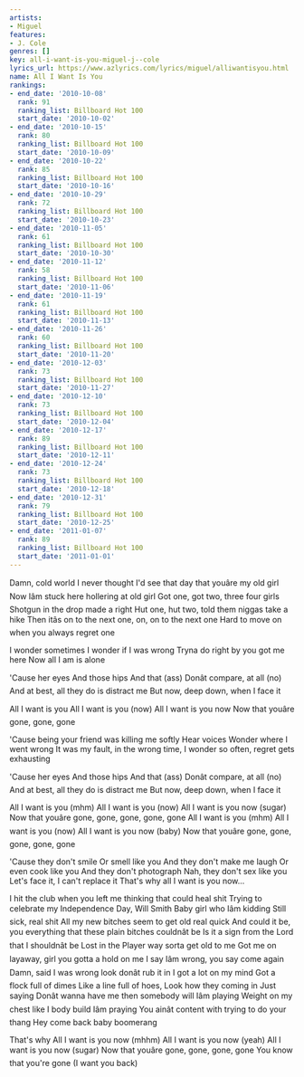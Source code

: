 ```yaml
---
artists:
- Miguel
features:
- J. Cole
genres: []
key: all-i-want-is-you-miguel-j--cole
lyrics_url: https://www.azlyrics.com/lyrics/miguel/alliwantisyou.html
name: All I Want Is You
rankings:
- end_date: '2010-10-08'
  rank: 91
  ranking_list: Billboard Hot 100
  start_date: '2010-10-02'
- end_date: '2010-10-15'
  rank: 80
  ranking_list: Billboard Hot 100
  start_date: '2010-10-09'
- end_date: '2010-10-22'
  rank: 85
  ranking_list: Billboard Hot 100
  start_date: '2010-10-16'
- end_date: '2010-10-29'
  rank: 72
  ranking_list: Billboard Hot 100
  start_date: '2010-10-23'
- end_date: '2010-11-05'
  rank: 61
  ranking_list: Billboard Hot 100
  start_date: '2010-10-30'
- end_date: '2010-11-12'
  rank: 58
  ranking_list: Billboard Hot 100
  start_date: '2010-11-06'
- end_date: '2010-11-19'
  rank: 61
  ranking_list: Billboard Hot 100
  start_date: '2010-11-13'
- end_date: '2010-11-26'
  rank: 60
  ranking_list: Billboard Hot 100
  start_date: '2010-11-20'
- end_date: '2010-12-03'
  rank: 73
  ranking_list: Billboard Hot 100
  start_date: '2010-11-27'
- end_date: '2010-12-10'
  rank: 73
  ranking_list: Billboard Hot 100
  start_date: '2010-12-04'
- end_date: '2010-12-17'
  rank: 89
  ranking_list: Billboard Hot 100
  start_date: '2010-12-11'
- end_date: '2010-12-24'
  rank: 73
  ranking_list: Billboard Hot 100
  start_date: '2010-12-18'
- end_date: '2010-12-31'
  rank: 79
  ranking_list: Billboard Hot 100
  start_date: '2010-12-25'
- end_date: '2011-01-07'
  rank: 89
  ranking_list: Billboard Hot 100
  start_date: '2011-01-01'
---
```



Damn, cold world
I never thought I'd see that day that youâre my old girl
Now Iâm stuck here hollering at old girl
Got one, got two, three four girls
Shotgun in the drop made a right
Hut one, hut two, told them niggas take a hike
Then itâs on to the next one, on, on to the next one
Hard to move on when you always regret one


I wonder sometimes
I wonder if I was wrong
Tryna do right by you got me here
Now all I am is alone

'Cause her eyes
And those hips
And that (ass)
Donât compare, at all (no)
And at best, all they do is distract me
But now, deep down, when I face it


All I want is you
All I want is you (now)
All I want is you now
Now that youâre gone, gone, gone


'Cause being your friend was killing me softly
Hear voices
Wonder where I went wrong
It was my fault, in the wrong time,
I wonder so often, regret gets exhausting

'Cause her eyes
And those hips
And that (ass)
Donât compare, at all (no)
And at best, all they do is distract me
But now, deep down, when I face it


All I want is you (mhm)
All I want is you (now)
All I want is you now (sugar)
Now that youâre gone, gone, gone, gone, gone
All I want is you (mhm)
All I want is you (now)
All I want is you now (baby)
Now that youâre gone, gone, gone, gone, gone


'Cause they don't smile
Or smell like you
And they don't make me laugh
Or even cook like you
And they don't photograph
Nah, they don't sex like you
Let's face it, I can't replace it
That's why all I want is you now...


I hit the club when you left me thinking that could heal shit
Trying to celebrate my Independence Day, Will Smith
Baby girl who Iâm kidding
Still sick, real shit
All my new bitches seem to get old real quick
And could it be, you everything that these plain bitches couldnât be
Is it a sign from the Lord that I shouldnât be
Lost in the Player way sorta get old to me
Got me on layaway, girl you gotta a hold on me
I say Iâm wrong, you say come again
Damn, said I was wrong look donât rub it in
I got a lot on my mind
Got a flock full of dimes
Like a line full of hoes,
Look how they coming in
Just saying
Donât wanna have me then somebody will
Iâm playing
Weight on my chest like I body build
Iâm praying
You ainât content with trying to do your thang
Hey come back baby boomerang


That's why
All I want is you now (mhhm)
All I want is you now (yeah)
All I want is you now (sugar)
Now that youâre gone, gone, gone, gone
You know that you're gone (I want you back)



